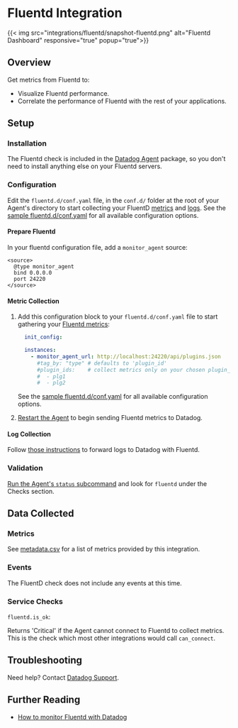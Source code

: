 # Fluentd Integration
{{< img src="integrations/fluentd/snapshot-fluentd.png" alt="Fluentd Dashboard" responsive="true" popup="true">}}
## Overview

Get metrics from Fluentd to:

* Visualize Fluentd performance.
* Correlate the performance of Fluentd with the rest of your applications.

## Setup
### Installation

The Fluentd check is included in the [Datadog Agent][1] package, so you don't need to install anything else on your Fluentd servers.

### Configuration

Edit the `fluentd.d/conf.yaml` file, in the `conf.d/` folder at the root of your Agent's directory to start collecting your FluentD [metrics](#metric-collection) and [logs](#log-collection).
See the [sample fluentd.d/conf.yaml][2] for all available configuration options.

#### Prepare Fluentd

In your fluentd configuration file, add a `monitor_agent` source:

```
<source>
  @type monitor_agent
  bind 0.0.0.0
  port 24220
</source>
```

#### Metric Collection

1. Add this configuration block to your `fluentd.d/conf.yaml` file to start gathering your [Fluentd metrics](#metrics):

    ```yaml
      init_config:

      instances:
        - monitor_agent_url: http://localhost:24220/api/plugins.json
          #tag_by: "type" # defaults to 'plugin_id'
          #plugin_ids:    # collect metrics only on your chosen plugin_ids (optional)
          #  - plg1
          #  - plg2
    ```

    See the [sample fluentd.d/conf.yaml][2] for all available configuration options.  

2. [Restart the Agent][3] to begin sending Fluentd metrics to Datadog.

#### Log Collection

Follow [those instructions][4] to forward logs to Datadog with Fluentd.

### Validation

[Run the Agent's `status` subcommand][5] and look for `fluentd` under the Checks section.

## Data Collected
### Metrics

See [metadata.csv][6] for a list of metrics provided by this integration.

### Events
The FluentD check does not include any events at this time.

### Service Checks

`fluentd.is_ok`:

Returns 'Critical' if the Agent cannot connect to Fluentd to collect metrics. This is the check which most other integrations would call `can_connect`.

## Troubleshooting
Need help? Contact [Datadog Support][7].

## Further Reading

* [How to monitor Fluentd with Datadog][8]


[1]: https://app.datadoghq.com/account/settings#agent
[2]: https://github.com/DataDog/integrations-core/blob/master/fluentd/conf.yaml.example
[3]: https://docs.datadoghq.com/agent/faq/agent-commands/#start-stop-restart-the-agent
[4]: https://docs.datadoghq.com/logs/log_collection/fluentd/
[5]: https://docs.datadoghq.com/agent/faq/agent-commands/#agent-status-and-information
[6]: https://github.com/DataDog/integrations-core/blob/master/fluentd/metadata.csv
[7]: http://docs.datadoghq.com/help/
[8]: https://www.datadoghq.com/blog/monitor-fluentd-datadog/
